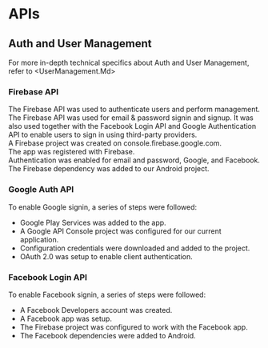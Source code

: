 # APIs

## Auth and User Management

For more in-depth technical specifics about Auth and User Management, refer to <UserManagement.Md>

### Firebase API

The Firebase API was used to authenticate users and perform management. The Firebase API was used for email & password signin and signup. It was also used together with the Facebook Login API and Google Authentication API to enable users to sign in using third-party providers.  
A Firebase project was created on console.firebase.google.com.  
The app was registered with Firebase.  
Authentication was enabled for email and password, Google, and Facebook.  
The Firebase dependency was added to our Android project.

### Google Auth API

To enable Google signin, a series of steps were followed:

- Google Play Services was added to the app.
- A Google API Console project was configured for our current application.
- Configuration credentials were downloaded and added to the project.
- OAuth 2.0 was setup to enable client authentication.

### Facebook Login API

To enable Facebook signin, a series of steps were followed:

- A Facebook Developers account was created.
- A Facebook app was setup.
- The Firebase project was configured to work with the Facebook app.
- The Facebook dependencies were added to Android.
